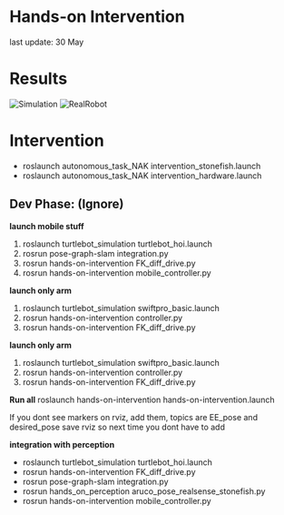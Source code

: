 ﻿# Hands-on Intervention

last update:
30 May 

# Results

![Simulation](media/intervention_perception.gif)
![RealRobot](media/intervention.gif)

# Intervention

- roslaunch autonomous_task_NAK intervention_stonefish.launch
- roslaunch autonomous_task_NAK intervention_hardware.launch


## Dev Phase: (Ignore)

**launch mobile stuff**
1. roslaunch turtlebot_simulation turtlebot_hoi.launch
2. rosrun pose-graph-slam integration.py
3. rosrun hands-on-intervention FK_diff_drive.py
4. rosrun hands-on-intervention mobile_controller.py

**launch only arm**
1. roslaunch turtlebot_simulation swiftpro_basic.launch
2. rosrun hands-on-intervention controller.py
3. rosrun hands-on-intervention FK_diff_drive.py


**launch only arm**
1. roslaunch turtlebot_simulation swiftpro_basic.launch
2. rosrun hands-on-intervention controller.py
3. rosrun hands-on-intervention FK_diff_drive.py

**Run all**
roslaunch hands-on-intervention hands-on-intervention.launch

If you dont see markers on rviz, add them, topics are EE_pose and desired_pose
save rviz so next time you dont have to add

**integration with perception**
- roslaunch turtlebot_simulation turtlebot_hoi.launch
- rosrun hands-on-intervention FK_diff_drive.py
- rosrun pose-graph-slam integration.py 
- rosrun hands_on_perception aruco_pose_realsense_stonefish.py
- rosrun hands-on-intervention mobile_controller.py
